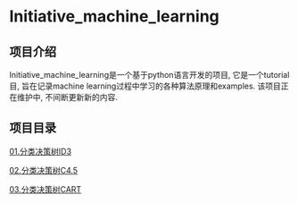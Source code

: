 Initiative_machine_learning
=========================

项目介绍
------------

Initiative_machine_learning是一个基于python语言开发的项目, 它是一个tutorial目, 旨在记录machine learning过程中学习的各种算法原理和examples.
该项目正在维护中, 不间断更新新的内容.

项目目录
------------

[01.分类决策树ID3](https://github.com/Daniel1586/Initiative_machine_learning/tree/master/01_decision_tree_id3)

[02.分类决策树C4.5](https://github.com/Daniel1586/Initiative_machine_learning/tree/master/02_decision_tree_c4.5)

[03.分类决策树CART](https://github.com/Daniel1586/Initiative_machine_learning/tree/master/03_decision_tree_cart)
